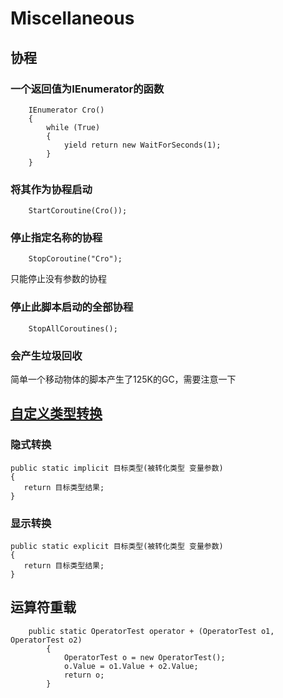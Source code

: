 # Miscellaneous

## 协程

### 一个返回值为IEnumerator的函数
```
    IEnumerator Cro()
    {
        while (True)
        {
            yield return new WaitForSeconds(1);
        }
    }

```

### 将其作为协程启动
```
    StartCoroutine(Cro());
```

### 停止指定名称的协程
```
    StopCoroutine("Cro");
```
只能停止没有参数的协程

### 停止此脚本启动的全部协程
```
    StopAllCoroutines();
```

### 会产生垃圾回收
简单一个移动物体的脚本产生了125K的GC，需要注意一下

## [自定义类型转换](https://www.cnblogs.com/madkex/archive/2012/05/29/2523977.html)

### 隐式转换
```
public static implicit 目标类型(被转化类型 变量参数)
{
   return 目标类型结果;
}
```

### 显示转换
```
public static explicit 目标类型(被转化类型 变量参数)
{
   return 目标类型结果;
}
```

## 运算符重载
```
    public static OperatorTest operator + (OperatorTest o1, OperatorTest o2)  
        {
            OperatorTest o = new OperatorTest();
            o.Value = o1.Value + o2.Value;
            return o;
        }
```

